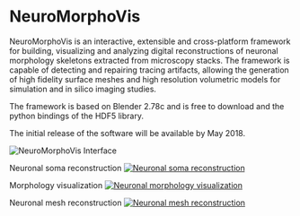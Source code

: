 # NeuroMorphoVis

NeuroMorphoVis is an interactive, extensible and cross-platform framework for building, visualizing and analyzing digital reconstructions of neuronal morphology skeletons extracted from microscopy stacks. The framework is capable of detecting and repairing tracing artifacts, allowing the generation of high fidelity surface meshes and high resolution volumetric models for simulation and in silico imaging studies.

The framework is based on Blender 2.78c and is free to download and the python bindings of the HDF5 library. 

The initial release of the software will be available by May 2018.

![NeuroMorphoVis Interface](https://raw.githubusercontent.com/marwan-abdellah/NeuroMorphoVis/master/neuromorphp-vis-interface.png)

Neuronal soma reconstruction 
[![Neuronal soma reconstruction](https://github.com/marwan-abdellah/NeuroMorphoVis/blob/master/soma-reconstruction.png)](https://www.youtube.com/watch?v=v02HogkFODU)

Morphology visualization 
[![Neuronal morphology visualization](https://raw.githubusercontent.com/marwan-abdellah/NeuroMorphoVis/master/morphology-reconstruction.png)](https://www.youtube.com/watch?v=74PGirMx3ks&t=102s)

Neuronal mesh reconstruction 
[![Neuronal mesh reconstruction](https://github.com/marwan-abdellah/NeuroMorphoVis/blob/master/mesh-generation.png)](https://www.youtube.com/watch?v=oxCKwrZSV98&t=130s)
